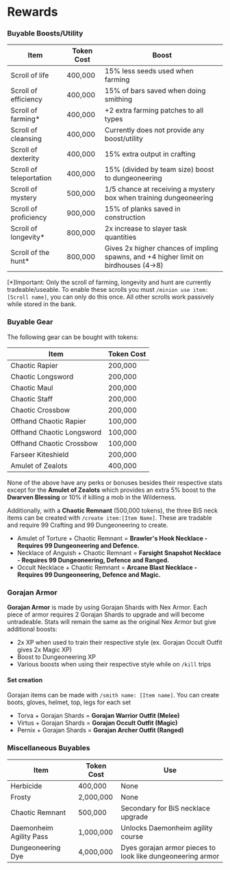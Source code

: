 # Rewards

### Buyable Boosts/Utility

| Item                    | Token Cost | Boost                                                                               |
| ----------------------- | ---------- | ----------------------------------------------------------------------------------- |
| Scroll of life          | 400,000    | 15% less seeds used when farming                                                    |
| Scroll of efficiency    | 400,000    | 15% of bars saved when doing smithing                                               |
| Scroll of farming\*     | 400,000    | +2 extra farming patches to all types                                               |
| Scroll of cleansing     | 400,000    | Currently does not provide any boost/utility                                        |
| Scroll of dexterity     | 400,000    | 15% extra output in crafting                                                        |
| Scroll of teleportation | 400,000    | 15% (divided by team size) boost to dungeoneering                                   |
| Scroll of mystery       | 500,000    | 1/5 chance at receiving a mystery box when training dungeoneering                   |
| Scroll of proficiency   | 900,000    | 15% of planks saved in construction                                                 |
| Scroll of longevity\*   | 800,000    | 2x increase to slayer task quantities                                               |
| Scroll of the hunt\*    | 800,000    | Gives 2x higher chances of impling spawns, and +4 higher limit on birdhouses (4->8) |

\[\*]Important: Only the scroll of farming, longevity and hunt are currently tradeable/useable. To enable these scrolls you must `/minion use item:[Scroll name]`, you can only do this once. All other scrolls work passively while stored in the bank.

### Buyable Gear

The following gear can be bought with tokens:

| Item                      | Token Cost |
| ------------------------- | ---------- |
| Chaotic Rapier            | 200,000    |
| Chaotic Longsword         | 200,000    |
| Chaotic Maul              | 200,000    |
| Chaotic Staff             | 200,000    |
| Chaotic Crossbow          | 200,000    |
| Offhand Chaotic Rapier    | 100,000    |
| Offhand Chaotic Longsword | 100,000    |
| Offhand Chaotic Crossbow  | 100,000    |
| Farseer Kiteshield        | 200,000    |
| Amulet of Zealots         | 400,000    |

None of the above have any perks or bonuses besides their respective stats except for the **Amulet of Zealots** which provides an extra 5% boost to the **Dwarven Blessing** or 10% if killing a mob in the Wilderness.

Additionally, with a **Chaotic Remnant** (500,000 tokens), the three BiS neck items can be created with `/create item:[Item Name]`. These are tradable and require 99 Crafting and 99 Dungeoneering to create.

* Amulet of Torture + Chaotic Remnant = **Brawler's Hook Necklace - Requires 99 Dungeoneering and Defence.**
* Necklace of Anguish + Chaotic Remnant = **Farsight Snapshot Necklace - Requires 99 Dungeoneering, Defence and Ranged.**
* Occult Necklace + Chaotic Remnant = **Arcane Blast Necklace - Requires 99 Dungeoneering, Defence and Magic.**

### Gorajan Armor

**Gorajan Armor** is made by using Gorajan Shards with Nex Armor. Each piece of armor requires 2 Gorajan Shards to upgrade and will become untradeable. Stats will remain the same as the original Nex Armor but give additional boosts:

* 2x XP when used to train their respective style (ex. Gorajan Occult Outfit gives 2x Magic XP)
* Boost to Dungeoneering XP
* Various boosts when using their respective style while on `/kill` trips

#### Set creation

Gorajan items can be made with `/smith name: [Item name]`. You can create boots, gloves, helmet, top, legs for each set

* Torva + Gorajan Shards = **Gorajan Warrior Outfit (Melee)**
* Virtus + Gorajan Shards = **Gorajan Occult Outfit (Magic)**
* Pernix + Gorajan Shards = **Gorajan Archer Outfit (Ranged)**

### Miscellaneous Buyables

| Item                    | Token Cost | Use                                                        |
| ----------------------- | ---------- | ---------------------------------------------------------- |
| Herbicide               | 400,000    | None                                                       |
| Frosty                  | 2,000,000  | None                                                       |
| Chaotic Remnant         | 500,000    | Secondary for BiS necklace upgrade                         |
| Daemonheim Agility Pass | 1,000,000  | Unlocks Daemonheim agility course                          |
| Dungeoneering Dye       | 4,000,000  | Dyes gorajan armor pieces to look like dungeoneering armor |
